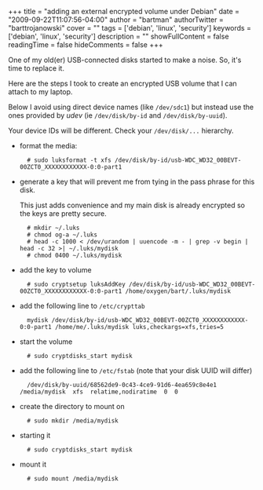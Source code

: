 +++
title = "adding an external encrypted volume under Debian"
date = "2009-09-22T11:07:56-04:00"
author = "bartman"
authorTwitter = "barttrojanowski"
cover = ""
tags = ['debian', 'linux', 'security']
keywords = ['debian', 'linux', 'security']
description = ""
showFullContent = false
readingTime = false
hideComments = false
+++

One of my old(er) USB-connected disks started to make a noise.  So, it's time to replace it.

Here are the steps I took to create an encrypted USB volume that I can attach to my laptop.

<!--more-->

Below I avoid using direct device names (like `/dev/sdc1`) but instead use the ones provided
by *udev* (ie `/dev/disk/by-id` and `/dev/disk/by-uuid`).

Your device IDs will be different.  Check your `/dev/disk/...` hierarchy.

* format the media:

        # sudo luksformat -t xfs /dev/disk/by-id/usb-WDC_WD32_00BEVT-00ZCT0_XXXXXXXXXXXX-0:0-part1

* generate a key that will prevent me from tying in the pass phrase for this disk.
  
  This just adds convenience and my main disk is already encrypted so the keys are pretty secure.

        # mkdir ~/.luks
        # chmod og-a ~/.luks
        # head -c 1000 < /dev/urandom | uuencode -m - | grep -v begin | head -c 32 >| ~/.luks/mydisk
        # chmod 0400 ~/.luks/mydisk

* add the key to volume

        # sudo cryptsetup luksAddKey /dev/disk/by-id/usb-WDC_WD32_00BEVT-00ZCT0_XXXXXXXXXXXX-0:0-part1 /home/oxygen/bart/.luks/mydisk

* add the following line to `/etc/crypttab`

        mydisk /dev/disk/by-id/usb-WDC_WD32_00BEVT-00ZCT0_XXXXXXXXXXXX-0:0-part1 /home/me/.luks/mydisk luks,checkargs=xfs,tries=5

* start the volume

        # sudo cryptdisks_start mydisk

* add the following line to `/etc/fstab` (note that your disk UUID will differ)

        /dev/disk/by-uuid/68562de9-0c43-4ce9-91d6-4ea659c8e4e1  /media/mydisk  xfs  relatime,nodiratime  0  0

* create the directory to mount on

        # sudo mkdir /media/mydisk

* starting it

        # sudo cryptdisks_start mydisk

* mount it

        # sudo mount /media/mydisk